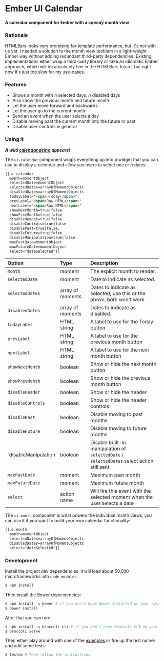 # Ember UI Calendar

#### A calendar component for Ember with a _speedy_ month view

### Rationale

HTMLBars looks very promising for template performance, but it's not with us
yet. I needed a solution to the month view problem in a light-weight Ember way
without adding redundant third-party dependencies. Existing implementations
either wrap a third-party library or take an idiomatic Ember approach, which
will be absolutely fine in the HTMLBars future, but right now it's just too
slow for my use-cases.

### Features

- Shows a month with _n_ selected days, _n_ disabled days
- Also show the previous month and future month
- Let the user move forward and backwards
- Let the user go to the current month
- Send an event when the user selects a day
- Disable moving past the current month into the future or past
- Disable user-controls in general

### Using It

_**A wild [calendar demo](http://emberjs.jsbin.com/komop/1/) appears!**_

The `ui-calendar` component wraps everything up into a widget that you can use
to display a calendar and allow you users to select one or _n_ dates:

```html
{{ui-calendar
  month=momentObject
  selectedDate=momentObject
  selectedDates=arrayOfMomentObjects
  disabledDates=arrayOfMomentObjects
  todayLabel="<span>Today</span>"
  prevLabel="<span>Raw HTML</span>"
  nextLabel="<span>Raw HTML</span>"
  showNextMonth=true|false
  showPrevMonth=true|false
  disableHeader=true|false
  disableControls=true|false
  disablePast=true|false,
  disableFuture=true|false
  disableManipulation=true|false
  maxPastDate=momentObject
  maxFutureDate=momentObject
  select="dateSelected"}}
```

| Option            | Type             | Description                           |
|:------------------|:-----------------|:--------------------------------------|
| `month`           | moment           | The explicit month to render.         |
| `selectedDate`    | moment           | Date to indicate as selected.         |
| `selectedDates`   | array of moments | Dates to indicate as selected, use this or the above, both won't work. |
| `disabledDates`   | array of moments | Dates to indicate as disabled.        |
| `todayLabel`      | HTML string      | A label to use for the Today button   |
| `prevLabel`       | HTML string      | A label to use for the previous month button |
| `nextLabel`       | HTML string      | A label to use for the next month button |
| `showNextMonth`   | boolean          | Show or hide the next month button    |
| `showPrevMonth`   | boolean          | Show or hide the previous month button |
| `disableHeader`   | boolean          | Show or hide the header               |
| `disableControls` | boolean          | Show or hide the header controls      |
| `disablePast`     | boolean          | Disable moving to past months         |
| `disableFuture`   | boolean          | Disable moving to future months       |
| `disableManipulation | boolean       | Disable built-in manipulation of `selectedDate` / `selectedDates` select action still sent |
| `maxPastDate`     | moment           | Maximum past month                    |
| `maxFutureDate`   | moment           | Maximum future month                  |
| `select`          | action name      | Will fire this event with the selected moment when the user selects a date |

The `ui-month` component is what powers the individual month views, you can use
it if you want to build your own calendar functionality:

```html
{{ui-month
  month=momentObject
  selectedDates=arrayOfMomentObjects
  disabledDates=arrayOfMomentObjects
  select="dateSelected"}}
```

### Development

Install the project dev dependencies, it will load about 50,000 microframeworks
into `node_modules`.

```sh
$ npm install
```

Then install the Bower dependencies:

```sh
$ npm install -g bower # if you don't have Bower installed on your system
$ bower install
```

After that you can run:

```sh
$ npm install -g broccoli-cli # if you don't have Broccoli CLI on your system
$ broccoli serve
```

Then either play around with one of the [examples](/examples) or fire up the
test runner and add some tests:

```sh
$ testem # Then follow the instructions
```

